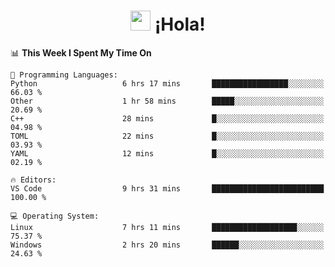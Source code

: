 <div align="center"><h1><img src="https://github.com/blackcater/blackcater/raw/main/images/Hi.gif" height="32"/> ¡Hola!</h1>
</div>

<!--START_SECTION:waka-->
📊 **This Week I Spent My Time On** 

```text
💬 Programming Languages: 
Python                   6 hrs 17 mins       █████████████████░░░░░░░░   66.03 % 
Other                    1 hr 58 mins        █████░░░░░░░░░░░░░░░░░░░░   20.69 % 
C++                      28 mins             █░░░░░░░░░░░░░░░░░░░░░░░░   04.98 % 
TOML                     22 mins             █░░░░░░░░░░░░░░░░░░░░░░░░   03.93 % 
YAML                     12 mins             █░░░░░░░░░░░░░░░░░░░░░░░░   02.19 % 

🔥 Editors: 
VS Code                  9 hrs 31 mins       █████████████████████████   100.00 % 

💻 Operating System: 
Linux                    7 hrs 11 mins       ███████████████████░░░░░░   75.37 % 
Windows                  2 hrs 20 mins       ██████░░░░░░░░░░░░░░░░░░░   24.63 % 
```


<!--END_SECTION:waka-->